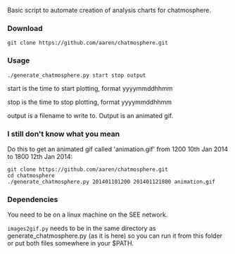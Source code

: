 Basic script to automate creation of analysis charts for chatmosphere.

### Download

    git clone https://github.com/aaren/chatmosphere.git


### Usage

    ./generate_chatmosphere.py start stop output

start is the time to start plotting, format yyyymmddhhmm

stop is the time to stop plotting, format yyyymmddhhmm

output is a filename to write to. Output is an animated gif.


### I still don't know what you mean

Do this to get an animated gif called 'animation.gif' from 1200 10th
Jan 2014 to 1800 12th Jan 2014:

    git clone https://github.com/aaren/chatmosphere.git
    cd chatmosphere
    ./generate_chatmosphere.py 201401101200 201401121800 animation.gif


### Dependencies

You need to be on a linux machine on the SEE network.

`images2gif.py` needs to be in the same directory as
generate_chatmosphere.py (as it is here) so you can run it from this
folder or put both files somewhere in your $PATH.
